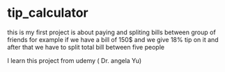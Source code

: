 # tip_calculator

this is my first project is about paying and spliting bills between group  of friends
for example if we have a bill of 150$ and we give 18% tip on it and after that we have to split total bill between five people

I learn this project from udemy ( Dr. angela Yu)
